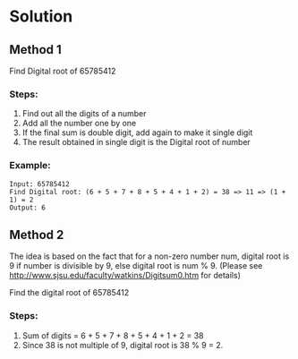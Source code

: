 # Solution

## Method 1

Find Digital root of 65785412

### Steps:

1. Find out all the digits of a number
2. Add all the number one by one
3. If the final sum is double digit, add again to make it single digit
4. The result obtained in single digit is the Digital root of number

### Example:
```
Input: 65785412
Find Digital root: (6 + 5 + 7 + 8 + 5 + 4 + 1 + 2) = 38 => 11 => (1 + 1) = 2
Output: 6
```

## Method 2
The idea is based on the fact that for a non-zero number num, digital root is 9 if number is divisible by 9, else digital root is num % 9. (Please see http://www.sjsu.edu/faculty/watkins/Digitsum0.htm for details)

Find the digital root of 65785412

### Steps:
1. Sum of digits = 6 + 5 + 7 + 8 + 5 + 4 + 1 + 2 = 38
2. Since 38 is not multiple of 9, digital root is 38 % 9 = 2.